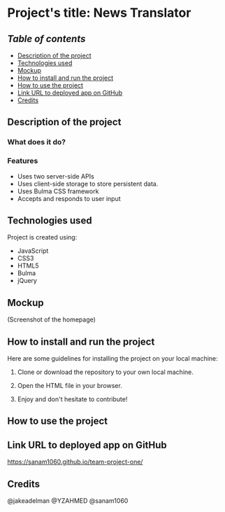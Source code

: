 # Project's title: News Translator

## **_Table of contents_**
* [Description of the project](#Description-of-the-project)
* [Technologies used](#Technologies-used)
* [Mockup](#Mockup)
* [How to install and run the project](#How-to-install-and-run-the-project)
* [How to use the project](#How-to-use-the-project)
* [Link URL to deployed app on GitHub](#Link-URL-to-deployed-app-on-GitHub)
* [Credits](#Credits)

## Description of the project
### What does it do?

### Features

* Uses two server-side APIs
* Uses client-side storage to store persistent data.
* Uses Bulma CSS framework
* Accepts and responds to user input

## Technologies used
Project is created using: 

* JavaScript
* CSS3
* HTML5
* Bulma
* jQuery 

## Mockup
(Screenshot of the homepage)

## How to install and run the project
Here are some guidelines for installing the project on your local machine:

1. Clone or download the repository to your own local machine.

2. Open the HTML file in your browser.

3. Enjoy and don't hesitate to contribute! 

## How to use the project

## Link URL to deployed app on GitHub
https://sanam1060.github.io/team-project-one/

## Credits
@jakeadelman
@YZAHMED
@sanam1060


